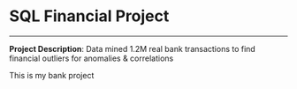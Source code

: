 # SQL Financial Project
---
**Project Description**: Data mined 1.2M real bank transactions to find financial outliers for anomalies & correlations

This is my bank project
